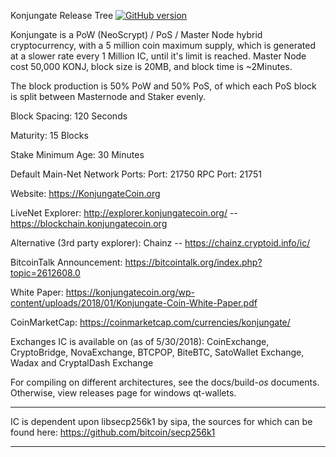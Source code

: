Konjungate Release Tree [![GitHub version](https://img.shields.io/badge/Version-1.2.0.0-brightgreen.svg)](https://github.com/konjungatecoin/konjungatecoin)

Konjungate is a PoW (NeoScrypt) / PoS / Master Node hybrid cryptocurrency, with a 5 million coin maximum supply, which is generated at a slower rate every 1 Million IC, until it's limit is reached. Master Node cost 50,000 KONJ, block size is 20MB, and block time is ~2Minutes.

The block production is 50% PoW and 50% PoS, of which each PoS block is split between Masternode and Staker evenly.

Block Spacing: 120 Seconds

Maturity: 15 Blocks

Stake Minimum Age: 30 Minutes

Default Main-Net Network Ports:
Port: 21750
RPC Port: 21751

Website: https://KonjungateCoin.org

LiveNet Explorer: http://explorer.konjungatecoin.org/  -- https://blockchain.konjungatecoin.org

Alternative (3rd party explorer): Chainz -- https://chainz.cryptoid.info/ic/

BitcoinTalk Announcement: https://bitcointalk.org/index.php?topic=2612608.0

White Paper: https://konjungatecoin.org/wp-content/uploads/2018/01/Konjungate-Coin-White-Paper.pdf

CoinMarketCap: https://coinmarketcap.com/currencies/konjungate/

Exchanges IC is available on (as of 5/30/2018): CoinExchange, CryptoBridge, NovaExchange, BTCPOP, BiteBTC, SatoWallet Exchange, Wadax and CryptalDash Exchange

For compiling on different architectures, see the docs/build-*os* documents. Otherwise, view releases page for windows qt-wallets.

****
IC is dependent upon libsecp256k1 by sipa, the sources for which can be found here:
https://github.com/bitcoin/secp256k1
****
